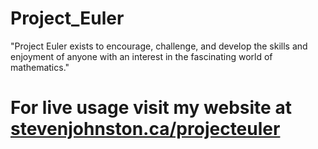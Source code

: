# Project_Euler
"Project Euler exists to encourage, challenge, and develop the skills and enjoyment of anyone with an interest in the fascinating world of mathematics."
 <h1>For live usage visit my website at <a href="http://stevenjohnston.ca/projecteuler/">stevenjohnston.ca/projecteuler<h1>
